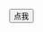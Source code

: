 <!DOCTYPE html>
<html>
<head>
<script src="//code.jquery.com/jquery-2.1.1.min.js"></script>
<script>
  $(clickMe).on('click', function() {
  $(popover).show()
  
  setTimeout(()=>{
  $(document).one('click', function() {
   $(popover).hide()
  })  
  })
  $(popover).on('click', function(e) {
  $(popover).show()
  e.stopPropagation()
  })

})
</script>
<style>
  
.wrapper{
  position: relative;
  display: inline-block;
}
.popover{
  border: 1px solid red;
  position: absolute;
  left: 100%;
  top: 0;
  white-space: nowrap;
  padding: 10px;
  margin-left: 10px;
  background: white;
  display: none;
}
.popover::before{
  position: absolute;
  right: 100%;
  top: 5px;
  border: 10px solid transparent;
  border-right-color: red;
  content: '';
}
.popover::after{
  position: absolute;
  right: 100%;
  top: 5px;
  border: 10px solid transparent;
  border-right-color: white;
  content: '';
  margin-right: -1px;
}
</style>
  <meta charset="utf-8">
  <title>JS Bin</title>
</head>
<body>
  <div id="wrapper" class="wrapper">
    <button id="clickMe">点我</button>
    <div id="popover" class="popover">
      <input type="checkbox">浮层
    </div>
  </div>

</body>
</html>




<script>
  let request = new XMLHttpRequest()
  request.open('get','/xxx')
  request.send()

  request.onreadystatechange = function(){
    if(request.readyState===4){
      if(request.status>=200 && request.status<300){
        let string = request.responseText
        let object = window.JSON.parse(string)
      }
    }
        
  }



  $.ajax({
    url:"http://jack.com:8002/pay"
    dataType:"jsonp"
    success:function(response){
      if(response==='success'){
        amount.innerText = amount,innertext - 1
      }
    }
  })


//JSONP，JS
  button.addEventListener('click', (e)=>{
    let script = document.createElement('script')
    let functionName = 'frank'+ parseInt(Math.random()*10000000 ,10)
    window[functionName] = function(){  
        amount.innerText = amount.innerText - 0 - 1
    }
    script.src = '/pay?callback=' + functionName
    document.body.appendChild(script)
    script.onload = function(e){ 
        e.currentTarget.remove()
        delete window[functionName] 
    }
    script.onload = function(e){ 
        e.currentTarget.remove()
        delete window[functionName]
    }
})

</script>